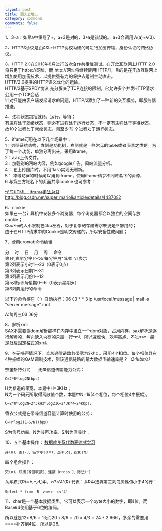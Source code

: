 ```yaml
---
layout: post
title: 弱无止境。。
category: commonS
comments: false
---
```

1、3+a：如果a中重载了+，a+3是对的，3+a是错误的。
a+3会调用 A(a)+A(3).

2、HTTPS协议是由SSL+HTTP协议构建的可进行加密传输、身份认证的网络协议。

3、HTTP 2.0在2013年8月进行首次合作共事性测试。在开放互联网上HTTP 2.0将只用于https://网址，而 http://网址将继续使用HTTP/1，目的是在开放互联网上增加使用加密技术，以提供强有力的保护去遏制主动攻击。  
HTTP/2.0提供的HTTP语义优化的运输。  
HTTP/2基于SPDY协议,充分解决了TCP连接的限制，它允许多个并发HTTP请求公用一个TCP会话  
针对只能由客户端发起请求的问题，HTTP/2添加了一种新的交互模式，即服务器推送。

4、进程状态包括就绪，运行，等待；  
有进程处于就绪状态，则必有进程处于运行状态，不一定有进程处于等待状态。  
故10个进程处于就绪状态，则至少有1个进程处于运行状态。

5、iframe可用在以下几个场景中：  
1：典型系统结构，左侧是功能树，右侧就是一些常见的table或者表单之类的。为了每一个功能，单独分离出来，采用iframe。   
2：ajax上传文件。   
3：加载别的网站内容，例如google广告，网站流量分析。  
4： 在上传图片时，不用flash实现无刷新。  
5： 跨域访问的时候可以用到iframe，使用iframe请求不同域名下的资源。  
6 与第三方域名下的页面共享cookie
也可参考：

[学习HTML：iframe用法总结](http://blog.csdn.net/super_marioli/article/details/4437082)
http://blog.csdn.net/super_marioli/article/details/4437082

6、cookie  
如果在一台计算机中安装多个浏览器，每个浏览器都会以独立的空间存放cookie；  
Cookie的大小限制在4kb左右，对于复杂的存储需求来说是不够用的；  
由于在HTTP请求中的Cookie是明文传递的，所以安全性成问题；

7、使用crontab命令编辑

分　 时　 日　 月　 周　 命令  
第1列表示分钟1～59 每分钟用*或者 */1表示  
第2列表示小时1～23（0表示0点）  
第3列表示日期1～31  
第4列表示月份1～12  
第5列标识号星期0～6（0表示星期天）  
第6列要运行的命令  

以下的命令得在（ ）自动执行：06 03 * * 3 lp /usr/local/message | mail -s "server message" root

A:每周三03:06分

8、解析xml  
SAX不需要像dom解析那样在内存中建立一个dom对象，占用内存，sax解析是逐行解析的，每次读入内存的只是一行xml，所以速度快，效率高点。不过sax一般是处理固定格式的xml。

9、在无噪声情况下，若某通信链路的带宽为3khz 。采用4个相位。每个相位具有4种振幅的QAM调制技术，则该通信链路的最大数据传输速率是？*（24kbit/s）*

奈奎斯特公式----无噪信道传输能力公式： 
 
`C=2*H*log2N(bps) `  

H为信道的带宽，本题中H=3KHz；  
N为一个码元所取得离散值个数，本题中N=16(4个相位，每个相位4中振幅)。  

`C=2*H*log2N=2*3kHz*log216=2*3k*4=24kbps; ` 

香农公式是在带噪信道容量计算时使用的公式： 
 
    C=H*log2(1+S/N)(bps)  
S为信号功率，N为噪声功率，S/N为信噪比；

10、五个基本操作： [数据库关系代数表达式学习](http://www.blogjava.net/decode360/archive/2009/04/15/292362.html)   

    并(∪)、差(-)、笛卡尔积(×)、选择(σ)、投影(π) 
四个组合操作： 

    交(∩)、联接(等值联接)、连接（cross ）、除法(÷) 

关系模式R(a,b,c,d,)中，σ3<'4'(R) 代表：从R中选择第三列的属性值小于4的行：

	Select * from　R　where　c<'4'

11、char是一个基本数据类型。它可以表示一个byte大小的数字，即8位，而Base64使用基于6位的编码。

所以就是12x 8/6 = 16;而20 x 8/6 = 20 x 4/3 = 24 + 2.666 ，多余的需要用  ====补齐到4位，所以是28。
